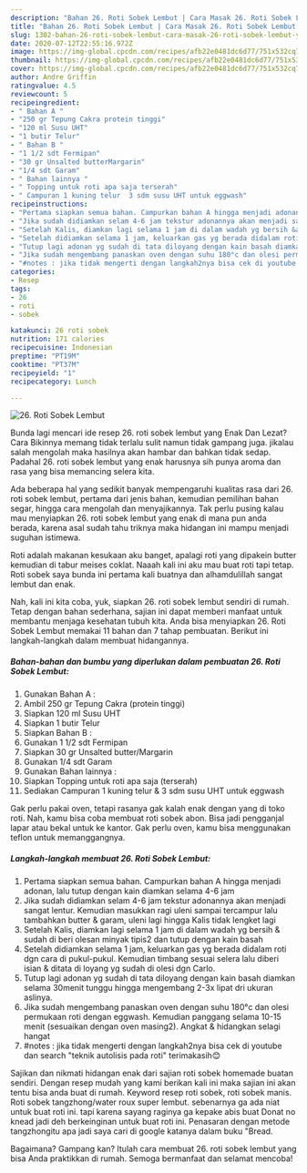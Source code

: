 ```yaml
---
description: "Bahan 26. Roti Sobek Lembut | Cara Masak 26. Roti Sobek Lembut Yang Enak Dan Mudah"
title: "Bahan 26. Roti Sobek Lembut | Cara Masak 26. Roti Sobek Lembut Yang Enak Dan Mudah"
slug: 1302-bahan-26-roti-sobek-lembut-cara-masak-26-roti-sobek-lembut-yang-enak-dan-mudah
date: 2020-07-12T22:55:16.972Z
image: https://img-global.cpcdn.com/recipes/afb22e0481dc6d77/751x532cq70/26-roti-sobek-lembut-foto-resep-utama.jpg
thumbnail: https://img-global.cpcdn.com/recipes/afb22e0481dc6d77/751x532cq70/26-roti-sobek-lembut-foto-resep-utama.jpg
cover: https://img-global.cpcdn.com/recipes/afb22e0481dc6d77/751x532cq70/26-roti-sobek-lembut-foto-resep-utama.jpg
author: Andre Griffin
ratingvalue: 4.5
reviewcount: 5
recipeingredient:
- " Bahan A "
- "250 gr Tepung Cakra protein tinggi"
- "120 ml Susu UHT"
- "1 butir Telur"
- " Bahan B "
- "1 1/2 sdt Fermipan"
- "30 gr Unsalted butterMargarin"
- "1/4 sdt Garam"
- " Bahan lainnya "
- " Topping untuk roti apa saja terserah"
- " Campuran 1 kuning telur  3 sdm susu UHT untuk eggwash"
recipeinstructions:
- "Pertama siapkan semua bahan. Campurkan bahan A hingga menjadi adonan, lalu tutup dengan kain diamkan selama 4-6 jam"
- "Jika sudah didiamkan selam 4-6 jam tekstur adonannya akan menjadi sangat lentur. Kemudian masukkan ragi uleni sampai tercampur lalu tambahkan butter &amp; garam, uleni lagi hingga Kalis tidak lengket lagi"
- "Setelah Kalis, diamkan lagi selama 1 jam di dalam wadah yg bersih &amp; sudah di beri olesan minyak tipis2 dan tutup dengan kain basah"
- "Setelah didiamkan selama 1 jam, keluarkan gas yg berada didalam roti dgn cara di pukul-pukul. Kemudian timbang sesuai selera lalu diberi isian &amp; ditata di loyang yg sudah di olesi dgn Carlo."
- "Tutup lagi adonan yg sudah di tata diloyang dengan kain basah diamkan selama 30menit tunggu hingga mengembang 2-3x lipat dri ukuran aslinya."
- "Jika sudah mengembang panaskan oven dengan suhu 180°c dan olesi permukaan roti dengan eggwash. Kemudian panggang selama 10-15 menit (sesuaikan dengan oven masing2). Angkat &amp; hidangkan selagi hangat"
- "#notes : jika tidak mengerti dengan langkah2nya bisa cek di youtube dan search &#34;teknik autolisis pada roti&#34; terimakasih😊"
categories:
- Resep
tags:
- 26
- roti
- sobek

katakunci: 26 roti sobek 
nutrition: 171 calories
recipecuisine: Indonesian
preptime: "PT19M"
cooktime: "PT37M"
recipeyield: "1"
recipecategory: Lunch

---
```



![26. Roti Sobek Lembut](https://img-global.cpcdn.com/recipes/afb22e0481dc6d77/751x532cq70/26-roti-sobek-lembut-foto-resep-utama.jpg)

Bunda lagi mencari ide resep 26. roti sobek lembut yang Enak Dan Lezat? Cara Bikinnya memang tidak terlalu sulit namun tidak gampang juga. jikalau salah mengolah maka hasilnya akan hambar dan bahkan tidak sedap. Padahal 26. roti sobek lembut yang enak harusnya sih punya aroma dan rasa yang bisa memancing selera kita.

Ada beberapa hal yang sedikit banyak mempengaruhi kualitas rasa dari 26. roti sobek lembut, pertama dari jenis bahan, kemudian pemilihan bahan segar, hingga cara mengolah dan menyajikannya. Tak perlu pusing kalau mau menyiapkan 26. roti sobek lembut yang enak di mana pun anda berada, karena asal sudah tahu triknya maka hidangan ini mampu menjadi suguhan istimewa.

Roti adalah makanan kesukaan aku banget, apalagi roti yang dipakein butter kemudian di tabur meises coklat. Naaah kali ini aku mau buat roti tapi tetap. Roti sobek saya bunda ini pertama kali buatnya dan alhamdulillah sangat lembut dan enak.


Nah, kali ini kita coba, yuk, siapkan 26. roti sobek lembut sendiri di rumah. Tetap dengan bahan sederhana, sajian ini dapat memberi manfaat untuk membantu menjaga kesehatan tubuh kita. Anda bisa menyiapkan 26. Roti Sobek Lembut memakai 11 bahan dan 7 tahap pembuatan. Berikut ini langkah-langkah dalam membuat hidangannya.

<!--inarticleads1-->

##### Bahan-bahan dan bumbu yang diperlukan dalam pembuatan 26. Roti Sobek Lembut:

1. Gunakan  Bahan A :
1. Ambil 250 gr Tepung Cakra (protein tinggi)
1. Siapkan 120 ml Susu UHT
1. Siapkan 1 butir Telur
1. Siapkan  Bahan B :
1. Gunakan 1 1/2 sdt Fermipan
1. Siapkan 30 gr Unsalted butter/Margarin
1. Gunakan 1/4 sdt Garam
1. Gunakan  Bahan lainnya :
1. Siapkan  Topping untuk roti apa saja (terserah)
1. Sediakan  Campuran 1 kuning telur &amp; 3 sdm susu UHT untuk eggwash


Gak perlu pakai oven, tetapi rasanya gak kalah enak dengan yang di toko roti. Nah, kamu bisa coba membuat roti sobek abon. Bisa jadi pengganjal lapar atau bekal untuk ke kantor. Gak perlu oven, kamu bisa menggunakan teflon untuk memanggangnya. 

<!--inarticleads2-->

##### Langkah-langkah membuat 26. Roti Sobek Lembut:

1. Pertama siapkan semua bahan. Campurkan bahan A hingga menjadi adonan, lalu tutup dengan kain diamkan selama 4-6 jam
1. Jika sudah didiamkan selam 4-6 jam tekstur adonannya akan menjadi sangat lentur. Kemudian masukkan ragi uleni sampai tercampur lalu tambahkan butter &amp; garam, uleni lagi hingga Kalis tidak lengket lagi
1. Setelah Kalis, diamkan lagi selama 1 jam di dalam wadah yg bersih &amp; sudah di beri olesan minyak tipis2 dan tutup dengan kain basah
1. Setelah didiamkan selama 1 jam, keluarkan gas yg berada didalam roti dgn cara di pukul-pukul. Kemudian timbang sesuai selera lalu diberi isian &amp; ditata di loyang yg sudah di olesi dgn Carlo.
1. Tutup lagi adonan yg sudah di tata diloyang dengan kain basah diamkan selama 30menit tunggu hingga mengembang 2-3x lipat dri ukuran aslinya.
1. Jika sudah mengembang panaskan oven dengan suhu 180°c dan olesi permukaan roti dengan eggwash. Kemudian panggang selama 10-15 menit (sesuaikan dengan oven masing2). Angkat &amp; hidangkan selagi hangat
1. #notes : jika tidak mengerti dengan langkah2nya bisa cek di youtube dan search &#34;teknik autolisis pada roti&#34; terimakasih😊


Sajikan dan nikmati hidangan enak dari sajian roti sobek homemade buatan sendiri. Dengan resep mudah yang kami berikan kali ini maka sajian ini akan tentu bisa anda buat di rumah. Keyword resep roti sobek, roti sobek manis. Roti sobek tangzhong/water roux super lembut. sebenarnya ga ada niat untuk buat roti ini. tapi karena sayang raginya ga kepake abis buat Donat no knead jadi deh berkeinginan untuk buat roti ini. Penasaran dengan metode tangzhongitu apa jadi saya cari di google katanya dalam buku &#34;Bread. 

Bagaimana? Gampang kan? Itulah cara membuat 26. roti sobek lembut yang bisa Anda praktikkan di rumah. Semoga bermanfaat dan selamat mencoba!
